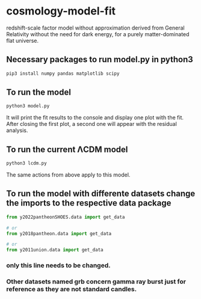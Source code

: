 # cosmology-model-fit
redshift-scale factor model without approximation derived from General Relativity without the need for dark energy, for a purely matter-dominated flat universe.

## Necessary packages to run model.py in python3
```bash
pip3 install numpy pandas matplotlib scipy
```

## To run the model
```bash
python3 model.py
```
It will print the fit results to the console and display one plot with the fit.
After closing the first plot, a second one will appear with the residual analysis.

## To run the current ΛCDM model
```bash
python3 lcdm.py
```
The same actions from above apply to this model.

## To run the model with differente datasets change the imports to the respective data package
```python
from y2022pantheonSHOES.data import get_data

# or
from y2018pantheon.data import get_data

# or
from y2011union.data import get_data
```
### only this line needs to be changed.
### Other datasets named grb concern gamma ray burst just for reference as they are not standard candles.
